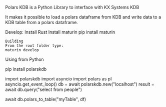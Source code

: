 Polars KDB is a Python Library to interface with KX Systems KDB

It makes it possible to load a polars dataframe from KDB 
and write data to a KDB table from a polars dataframe.

Develop:
    Install Rust
    Install maturin 
        pip install maturin
    
    Building
    From the root folder type:
    maturin develop

Using from Python

pip install polarskdb

import polarskdb
import asyncio
import polars as pl
asyncio.get_event_loop()
db = await polarskdb.new("localhost")
result = await db.query("select from people")

await db.polars_to_table("myTable", df)
